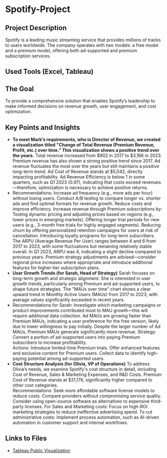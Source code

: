 # Spotify-Project
## Project Description
Spotify is a leading music streaming service that provides millions of tracks to users worldwide. The company operates with two models: a free model and a premium model, offering both ad-supported and premium subscription services.
## Used Tools (Excel, Tableau)
## The Goal
To provide a comprehensive solution that enables Spotify’s leadership to make informed decisions on revenue growth, user engagement, and cost optimization.
## Key Points and Insights
- **To meet Mark’s requirements, who is Director of Revenue, we created a visualization titled "Change of Total Revenue (Premium Revenue, Profit, etc.) over time." This visualization shows a positive trend over the years.**
Total revenue increased from $902 in 2017 to $3,166 in 2023. Premium revenue has also shown a strong positive trend since 2017.
Ad revenue fluctuates the most over the years but still maintains a positive long-term trend.
Ad Cost of Revenue stands at $5,042, directly impacting profitability.
Ad Revenue Efficiency is below 1 in some quarters, such as Q1 2023 (0.97), indicating that costs exceed revenues—therefore, optimization is necessary to achieve positive returns.<br>
- Recommendations:
Increase ad frequency (e.g., more ads per hour) without losing users.
Conduct A/B testing to compare longer vs. shorter ads and find optimal formats for revenue growth.
Reduce costs and improve efficiency.
Increase revenue through Premium subscriptions by:
Testing dynamic pricing and adjusting prices based on regions (e.g., lower prices in emerging markets).
Offering longer trial periods for new users (e.g., 3-month free trials for highly engaged segments).
Reducing churn by offering personalized retention campaigns for users at risk of cancellation.
Introducing loyalty programs for long-term subscribers.
The ARPU (Average Revenue Per User) ranges between 4 and 6 from 2017 to 2023, with some fluctuations but remaining relatively stable overall.
In Q1 2023, ARPU was 4, indicating a slight decline compared to previous years.
Premium strategy adjustments are advised—consider regional price increases where appropriate and introduce additional features for higher-tier subscription plans.
- **User Growth Trends (for Sarah, Head of Strategy)**
Sarah focuses on long-term growth and strategic alignment. She is interested in user growth trends, particularly among Premium and ad-supported users, to shape future strategies.
The "MAUs over time" chart shows a clear upward trend in Monthly Active Users (MAUs) from 2017 to 2023, with average values significantly exceeded in recent years.<br>
- Recommendations for Sarah:
Investigate which marketing campaigns or product improvements contributed most to MAU growth—this will require additional data collection.
Ad MAUs are growing faster than Premium MAUs, indicating a user preference for the free version, likely due to lower willingness to pay initially.
Despite the larger number of Ad MAUs, Premium MAUs generate significantly more revenue.
Strategy: Convert a portion of ad-supported users into paying Premium subscribers to increase profitability.<br>
Actions:
Introduce limited-time Premium trials.
Offer enhanced features and exclusive content for Premium users.
Collect data to identify high-paying potential among ad-supported users.
- **Cost Structure Analysis (for Olivia, VP of Operations)** 
To address Olivia’s needs, we examine Spotify's cost structure in detail, including Cost of Revenue, Sales & Marketing Expenses, and R&D Costs.
Premium Cost of Revenue stands at $31,176, significantly higher compared to other cost categories.<br>
Recommendations:
Seek more affordable software license models to reduce costs.
Compare providers without compromising service quality.
Consider using open-source software as alternatives to expensive third-party licenses.
For Sales and Marketing costs:
Focus on high-ROI marketing strategies to reduce ineffective advertising spend.
To cut administrative costs:
Implement process automation, such as AI-driven automation in customer support and internal workflows.
## Links to Files
- [Tableau Public Visualization](https://public.tableau.com/views/SpotifyProjekt2016-2023/Dashboard42?:language=de-DE&:sid=&:redirect=auth&:display_count=n&:origin=viz_share_link)
